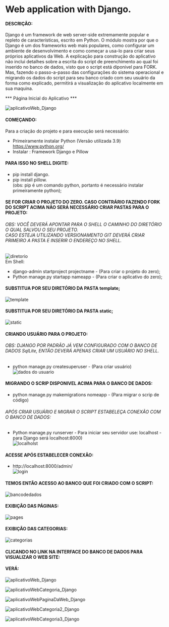 # Web application with Django. <br>
#### DESCRIÇÃO: <br>
Django é um framework de web server-side extremamente popular e repleto de características, escrito em Python. O módulo mostra por que o Django é um dos frameworks web mais populares, como configurar um ambiente de desenvolvimento e como começar a usa-lo para criar seus próprios aplicativos da Web. A explicação para construção do 
aplicativo não inclui detalhes sobre a escrita do script de preenchimento ao qual foi inserido no banco de dados, visto que o script está diponivel para FORK. Mas, fazendo o passo-a-passo das configurações do sistema operacional e migrando os dados do script para seu banco criado com seu usuário da forma como explicado, permitirá a visualização do aplicativo localmente em sua maquina. <br>

*** Página Inicial do Aplicativo ***

![aplicativoWeb_Django](https://user-images.githubusercontent.com/109990443/196002716-c1aaba62-2867-40b4-83a6-a2e149cc0e27.png)


#### COMEÇANDO: <br>
Para a criação do projeto e para execução será necessário:
* Primeiramente instalar Python (Versão utilizada 3.9) https://www.python.org/ <br>
* Instalar : Framework Django e Pillow <br>

#### PARA ISSO NO SHELL DIGITE: <br>
* pip install django.
* pip install pillow. <br>    (obs: pip é um comando python, portanto é necessário instalar primeiramente python);  

#### SE FOR CRIAR O PROJETO DO ZERO. CASO CONTRÁRIO FAZENDO FORK DO SCRIPT ACIMA NÃO SERÁ NECESSÁRIO CRIAR PASTAS PARA O PROJETO: 
###### OBS: VOCÊ DEVERÁ APONTAR PARA O SHELL O CAMINHO DO DIRETÓRIO O QUAL SALVOU O SEU PROJETO. <br> CASO ESTEJA UTILIZANDO VERSIONAMENTO GIT DEVERÁ CRIAR PRIMEIRO A PASTA E INSERIR O ENDEREÇO NO SHELL.
![diretorio](https://user-images.githubusercontent.com/109990443/196004415-898a0db5-aecd-4ea7-b0e7-f30038ccf3bf.png) <br>
Em Shell:
* django-admin startproject projectname - (Para criar o projeto do zero);
* Python manage.py startapp nameapp - (Para criar o aplicativo do zero); <br>

#### SUBSTITUA POR SEU DIRETÓRIO DA PASTA template; <br>
![template](https://user-images.githubusercontent.com/109990443/196011456-2ccd9093-8b0e-4a69-8a12-984cd672e9db.png)

#### SUBSTITUA POR SEU DIRETÓRIO DA PASTA static; <br>
![static](https://user-images.githubusercontent.com/109990443/196011627-1e37aaf1-2a67-4ebe-a518-e7b630e09909.png)


#### CRIANDO USUÁRIO PARA O PROJETO:
###### OBS: DJANGO POR PADRÃO JÁ VEM CONFIGURADO COM O BANCO DE DADOS SqlLite, ENTÃO DEVERÁ APENAS CRIAR UM USUÁRIO NO SHELL.
* python manage.py createsuperuser - (Para criar usuário)<br>
![dados do usuario](https://user-images.githubusercontent.com/109990443/196005530-a0bd4529-8300-432c-8892-c96e9b1db2bc.png)

#### MIGRANDO O SCRIP DISPONIVEL ACIMA PARA O BANCO DE DADOS:
* python manage.py makemigrations nomeapp - (Para migrar o scrip de código)<br>

###### APÓS CRIAR USUÁRIO E MIGRAR O SCRIPT ESTABELEÇA CONEXÃO COM O BANCO DE DADOS:
* Python manage.py runserver - Para iniciar seu servidor use: localhost - para Django será localhost:8000)<br>
![localholst](https://user-images.githubusercontent.com/109990443/196004918-ada64c15-4abd-4f5f-8188-670348794d23.png)

#### ACESSE APÓS ESTABELECER CONEXÃO:
* http://localhost:8000/admin/ <br>
![login](https://user-images.githubusercontent.com/109990443/196007815-fa288cb9-eb39-4a44-94e3-52c3446dbbf1.png)

#### TEMOS ENTÃO ACESSO AO BANCO QUE FOI CRIADO COM O SCRIPT: <br>
![bancodedados](https://user-images.githubusercontent.com/109990443/196008528-f45fc5f8-9cf3-43ef-8636-ed4357be27fa.png)

#### EXIBIÇÃO DAS PÁGINAS: <br>
![pages](https://user-images.githubusercontent.com/109990443/196008710-3d20915e-afdd-44f0-ae0d-edc205a85a03.png)

#### EXIBIÇÃO DAS CATEGORIAS: <br>
![categorias](https://user-images.githubusercontent.com/109990443/196008854-468eb6c9-0aba-443c-9268-fc274164f972.png)

#### CLICANDO NO LINK NA INTERFACE DO BANCO DE DADOS PARA VISUALIZAR O  WEB SITE: 
#### VERÁ: 
![aplicativoWeb_Django](https://user-images.githubusercontent.com/109990443/196009146-394b03aa-25a7-455d-823d-00aa7c0dc272.png) <br>

![aplicativoWebCategoria_Django](https://user-images.githubusercontent.com/109990443/196009158-476aafb1-1acb-4427-8894-ab713601f965.png) <br>

![aplicativoWebPaginaDaWeb_Django](https://user-images.githubusercontent.com/109990443/196009169-fb673a6e-94a1-46bb-9ec8-4ced93885be5.png) <br>

![aplicativoWebCategoria2_Django](https://user-images.githubusercontent.com/109990443/196009164-ea8695b0-00aa-4d94-9514-7cac83d8a6ec.png) <br>

![aplicativoWebCategoria3_Django](https://user-images.githubusercontent.com/109990443/196009267-ff2e5098-64a1-4dfa-8a36-7ab7370189b0.png) <br>


